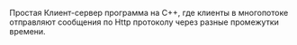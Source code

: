 Простая Клиент-сервер программа на C++, где клиенты в многопотоке отправляют сообщения по Http протоколу через разные промежутки времени. 
